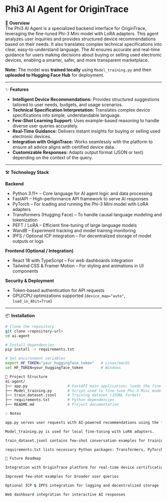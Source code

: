 # Phi3 AI Agent for OriginTrace

🚀 **Overview**  
The Phi3 AI Agent is a specialized backend interface for OriginTrace, leveraging the fine-tuned Phi-3 Mini model with LoRA adapters. This agent analyzes user inquiries and provides structured device recommendations based on their needs. It also translates complex technical specifications into clear, easy-to-understand language. The AI ensures accurate and real-time guidance for users making decisions about buying or selling used electronic devices, enabling a smarter, safer, and more transparent marketplace.  

**Note:** The model was **trained locally** using `Model_training.py` and then **uploaded to Hugging Face Hub** for deployment.  

---

✨ **Features**
- **Intelligent Device Recommendations:** Provides structured suggestions tailored to user needs, budgets, and usage scenarios.  
- **Technical Specification Interpretation:** Translates complex device specifications into simple, understandable language.  
- **Few-Shot Learning Support:** Uses example-based reasoning to handle diverse user queries accurately.  
- **Real-Time Guidance:** Delivers instant insights for buying or selling used electronic devices.  
- **Integration with OriginTrace:** Works seamlessly with the platform to ensure all advice aligns with certified device data.  
- **Customizable Responses:** Adapts output format (JSON or text) depending on the context of the query.  

---

🛠️ **Technology Stack**

**Backend**
- Python 3.11+ – Core language for AI agent logic and data processing  
- FastAPI – High-performance API framework to serve AI responses  
- PyTorch – For loading and running the Phi-3 Mini model with LoRA adapters  
- Transformers (Hugging Face) – To handle causal language modeling and tokenization  
- PEFT / LoRA – Efficient fine-tuning of large language models  
- WandB – Experiment tracking and model training monitoring  
- IPFS / Optional ICP integration – For decentralized storage of model outputs or logs  

**Frontend (Optional / Integration)**
- React 18 with TypeScript – For web dashboards integration  
- Tailwind CSS & Framer Motion – For styling and animations in UI components  

**Security & Deployment**
- Token-based authentication for API requests  
- GPU/CPU optimizations supported (`device_map="auto"`, `load_in_8bit=True`)  

---

📦 **Installation**
```bash
# Clone the repository
git clone <repository-url>
cd ai-agent

# Install dependencies
pip install -r requirements.txt

# Set environment variables
export HF_TOKEN="your_huggingface_token"   # Linux/macOS
set HF_TOKEN=your_huggingface_token        # Windows

📁 Project Structure
ai-agent/
├── app.py                  # FastAPI main application; loads the fine-tuned Phi-3 Mini model from Hugging Face Hub
├── Model_training.py       # Script used to fine-tune Phi-3 Mini model with LoRA (training done locally)
├── train_dataset.jsonl     # Training dataset (JSONL format)
├── requirements.txt        # Python dependencies
├── README.md               # Project documentation

💡 Notes

app.py serves user requests with AI-powered recommendations using the fine-tuned Phi-3 Mini model from Hugging Face.

Model_training.py is used for local fine-tuning with LoRA adapters.

train_dataset.jsonl contains few-shot conversation examples for training.

requirements.txt lists necessary Python packages: Transformers, PyTorch, FastAPI, Pydantic, etc.

🔮 Future Roadmap

Integration with OriginTrace platform for real-time device certification queries

Improved few-shot examples for broader user queries

Optional ICP & IPFS integration for logging and decentralized storage

Web dashboard integration for interactive AI responses

